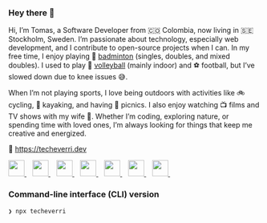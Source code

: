 ### Hey there 👋

Hi, I’m Tomas, a Software Developer from 🇨🇴 Colombia, now living in 🇸🇪
Stockholm, Sweden. I’m passionate about technology, especially web development,
and I contribute to open-source projects when I can. In my free time, I enjoy
playing 🏸
[badminton](https://badmintonsweden.tournamentsoftware.com/player-profile/c51332aa-ffdc-47aa-9d28-281ed4108d03)
(singles, doubles, and mixed doubles). I used to play 🏐
[volleyball](https://kthvolleyball.com/) (mainly indoor) and ⚽️ football, but
I’ve slowed down due to knee issues 😅.

When I’m not playing sports, I love being outdoors with activities like 🚲
cycling, 🛶 kayaking, and having 🧺 picnics. I also enjoy watching 📺 films and
TV shows with my wife 👰. Whether I’m coding, exploring nature, or spending time
with loved ones, I’m always looking for things that keep me creative and
energized.

🔗 <https://techeverri.dev>

<a title="X" alt="" href="https://x.com/TomasEcheverri">
  <img height="32" width="32" src="https://unpkg.com/super-tiny-icons@0.6.0/images/svg/x.svg" />
</a>
&nbsp;&nbsp;
<a rel="me" title="Mastodon" alt="Mastodon" href="https://mastodon.social/@techeverri">
  <img height="32" width="32" src="https://unpkg.com/super-tiny-icons@latest/images/svg/mastodon.svg" />
</a>
&nbsp;&nbsp;
<a title="LinkedIn" alt="LinkedIn" href="https://www.linkedin.com/in/tomechval/">
  <img height="32" width="32" src="https://unpkg.com/super-tiny-icons@latest/images/svg/linkedin.svg" />
</a>
&nbsp;&nbsp;
<a title="GitHub" alt="GitHub" href="https://github.com/techeverri">
  <img height="32" width="32" src="https://unpkg.com/super-tiny-icons@latest/images/svg/github.svg" />
</a>
&nbsp;&nbsp;
<a title="CodePen" alt="CodePen" href="https://codepen.io/techeverri">
  <img height="32" width="32" src="https://unpkg.com/super-tiny-icons@latest/images/svg/codepen.svg" />
</a>
&nbsp;&nbsp;
<a title="npm" alt="npm" href="https://www.npmjs.com/~techeverri">
  <img height="32" width="32" src="https://unpkg.com/super-tiny-icons@latest/images/svg/npm.svg" />
</a>
&nbsp;&nbsp;
<a title="Stack Overflow" alt="Stack Overflow" href="https://stackoverflow.com/users/1416747/tomas-echeverri">
  <img height="32" width="32" src="https://unpkg.com/super-tiny-icons@latest/images/svg/stackoverflow.svg" />
</a>
&nbsp;&nbsp;

### Command-line interface (CLI) version

```shell
❯ npx techeverri
```
